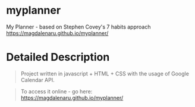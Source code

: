# myplanner
My Planner - based on Stephen Covey's 7 habits approach
https://magdalenaru.github.io/myplanner/

# Detailed Description
> Project written in javascript + HTML + CSS with the usage of Google Calendar API.

> To access it online - go here: https://magdalenaru.github.io/myplanner/

